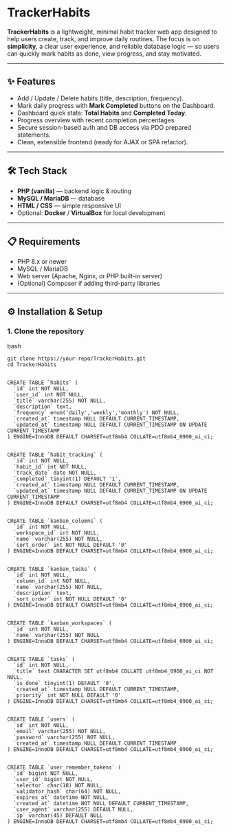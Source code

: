 # TrackerHabits

**TrackerHabits** is a lightweight, minimal habit tracker web app designed to help users create, track, and improve daily routines. The focus is on **simplicity**, a clear user experience, and reliable database logic — so users can quickly mark habits as done, view progress, and stay motivated.

---

## ✨ Features
- Add / Update / Delete habits (title, description, frequency).  
- Mark daily progress with **Mark Completed** buttons on the Dashboard.  
- Dashboard quick stats: **Total Habits** and **Completed Today**.  
- Progress overview with recent completion percentages.  
- Secure session-based auth and DB access via PDO prepared statements.  
- Clean, extensible frontend (ready for AJAX or SPA refactor).  

---

## 🛠 Tech Stack
- **PHP (vanilla)** — backend logic & routing  
- **MySQL / MariaDB** — database  
- **HTML / CSS** — simple responsive UI  
- Optional: **Docker** / **VirtualBox** for local development  

---

## 📋 Requirements
- PHP 8.x or newer  
- MySQL / MariaDB  
- Web server (Apache, Nginx, or PHP built-in server)  
- (Optional) Composer if adding third-party libraries  

---

## ⚙️ Installation & Setup

### 1. Clone the repository
bash

```
git clone https://your-repo/TrackerHabits.git
cd TrackerHabits


CREATE TABLE `habits` (
  `id` int NOT NULL,
  `user_id` int NOT NULL,
  `title` varchar(255) NOT NULL,
  `description` text,
  `frequency` enum('daily','weekly','monthly') NOT NULL,
  `created_at` timestamp NULL DEFAULT CURRENT_TIMESTAMP,
  `updated_at` timestamp NULL DEFAULT CURRENT_TIMESTAMP ON UPDATE CURRENT_TIMESTAMP
) ENGINE=InnoDB DEFAULT CHARSET=utf8mb4 COLLATE=utf8mb4_0900_ai_ci;


CREATE TABLE `habit_tracking` (
  `id` int NOT NULL,
  `habit_id` int NOT NULL,
  `track_date` date NOT NULL,
  `completed` tinyint(1) DEFAULT '1',
  `created_at` timestamp NULL DEFAULT CURRENT_TIMESTAMP,
  `updated_at` timestamp NULL DEFAULT CURRENT_TIMESTAMP ON UPDATE CURRENT_TIMESTAMP
) ENGINE=InnoDB DEFAULT CHARSET=utf8mb4 COLLATE=utf8mb4_0900_ai_ci;


CREATE TABLE `kanban_columns` (
  `id` int NOT NULL,
  `workspace_id` int NOT NULL,
  `name` varchar(255) NOT NULL,
  `sort_order` int NOT NULL DEFAULT '0'
) ENGINE=InnoDB DEFAULT CHARSET=utf8mb4 COLLATE=utf8mb4_0900_ai_ci;


CREATE TABLE `kanban_tasks` (
  `id` int NOT NULL,
  `column_id` int NOT NULL,
  `name` varchar(255) NOT NULL,
  `description` text,
  `sort_order` int NOT NULL DEFAULT '0'
) ENGINE=InnoDB DEFAULT CHARSET=utf8mb4 COLLATE=utf8mb4_0900_ai_ci;


CREATE TABLE `kanban_workspaces` (
  `id` int NOT NULL,
  `name` varchar(255) NOT NULL
) ENGINE=InnoDB DEFAULT CHARSET=utf8mb4 COLLATE=utf8mb4_0900_ai_ci;


CREATE TABLE `tasks` (
  `id` int NOT NULL,
  `title` text CHARACTER SET utf8mb4 COLLATE utf8mb4_0900_ai_ci NOT NULL,
  `is_done` tinyint(1) DEFAULT '0',
  `created_at` timestamp NULL DEFAULT CURRENT_TIMESTAMP,
  `priority` int NOT NULL DEFAULT '0'
) ENGINE=InnoDB DEFAULT CHARSET=utf8mb4 COLLATE=utf8mb4_0900_ai_ci;


CREATE TABLE `users` (
  `id` int NOT NULL,
  `email` varchar(255) NOT NULL,
  `password` varchar(255) NOT NULL,
  `created_at` timestamp NULL DEFAULT CURRENT_TIMESTAMP
) ENGINE=InnoDB DEFAULT CHARSET=utf8mb4 COLLATE=utf8mb4_0900_ai_ci;


CREATE TABLE `user_remember_tokens` (
  `id` bigint NOT NULL,
  `user_id` bigint NOT NULL,
  `selector` char(18) NOT NULL,
  `validator_hash` char(64) NOT NULL,
  `expires_at` datetime NOT NULL,
  `created_at` datetime NOT NULL DEFAULT CURRENT_TIMESTAMP,
  `user_agent` varchar(255) DEFAULT NULL,
  `ip` varchar(45) DEFAULT NULL
) ENGINE=InnoDB DEFAULT CHARSET=utf8mb4 COLLATE=utf8mb4_0900_ai_ci;

